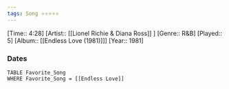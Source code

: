 ```yaml
---
tags: Song ⭐⭐⭐⭐⭐ 
---
```

[Time:: 4:28]
[Artist:: [[Lionel Richie & Diana Ross]] ]
[Genre:: R&B]
[Played:: 5]
[Album:: [[Endless Love (1981)]]]
[Year:: 1981]
### Dates
````dataview
TABLE Favorite_Song
WHERE Favorite_Song = [[Endless Love]]
````